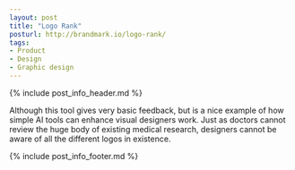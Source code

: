 ```yaml
---
layout: post
title: "Logo Rank"
posturl: http://brandmark.io/logo-rank/
tags:
- Product
- Design
- Graphic design
---
```


{% include post_info_header.md %}

Although this tool gives very basic feedback, but is a nice example of how simple AI tools can enhance visual designers work. Just as doctors cannot review the huge body of existing medical research, designers cannot be aware of all the different logos in existence.

<!--more-->{% include post_info_footer.md %}
